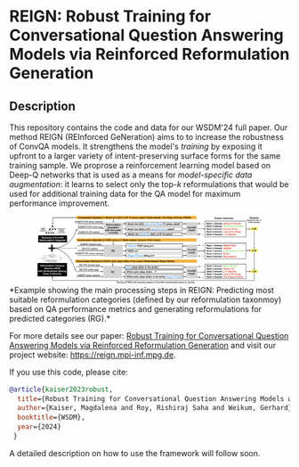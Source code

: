 REIGN: Robust Training for Conversational Question Answering Models via Reinforced Reformulation Generation
============

Description
------------

This repository contains the code and data for our WSDM'24 full paper. Our method REIGN (REInforced GeNeration) aims to
to increase the robustness of ConvQA models. It strengthens the model's *training* by exposing it upfront to a larger variety of intent-preserving surface forms for the same training sample.
We proprose a reinforcement learning model based on Deep-Q networks that is used as a means for *model-specific data augmentation*: it learns to select only the top-*k* reformulations that would be used for additional training data for the QA model for maximum performance improvement.

<center><img src="example.png" alt="Overview of the REIGN framework" width=80%></center>
*Example showing the main processing steps in REIGN: Predicting most suitable reformulation categories (defined by our reformulation taxonmoy) based on QA performance metrics and generating reformulations for predicted categories (RG).*

For more details see our paper: [Robust Training for Conversational Question Answering Models via Reinforced Reformulation Generation](https://arxiv.org/pdf/2310.13505.pdf) and visit our project website: https://reign.mpi-inf.mpg.de.

If you use this code, please cite:
```bibtex
@article{kaiser2023robust,
  title={Robust Training for Conversational Question Answering Models with Reinforced Reformulation Generation},
  author={Kaiser, Magdalena and Roy, Rishiraj Saha and Weikum, Gerhard},
  booktitle={WSDM},
  year={2024}
 }
```

A detailed description on how to use the framework will follow soon. 
<!-- 
Setup 
------

All code was tested on Linux with Python 3.8. 



To install the required libraries, it is recommended to create a virtual environment:
```
   python3 -m venv REIGN_ENV 
   source REIGN_ENV/bin/activate
   pip install --upgrade pip
   pip install -r requirements.txt
```

Data
------
To initialize the repo (download data, benchmark, models and our main results), run:
   bash initialize.sh

In our work, we conduct experiments on two ConvQA datasets, namely [ConvQuestions](https://convex.mpi-inf.mpg.de/) and [ConvMix](https://convinse.mpi-inf.mpg.de/) and showcase the effectiveness of the REIGN framework for two ConvQA models, namely [CONQUER](https://conquer.mpi-inf.mpg.de/) and [EXPLAIGNN](https://explaignn.mpi-inf.mpg.de/).

Reformulation Generation (RG)
------

Our RG model is based on BART and is trained with distant supervision data; for training the model as well as producing reformulations for each of our 15 reformulation categories for each question in the respective dataset, run:

```
bash rg/BART/configs/BENCHMARK_refs.sh
```
where BENCHMARK is ``convmix`` or ``convquestions_seed``

Reformulation Category Selection (RCS)
------

The RCS model learns to select which reformulations to add for a respective QA model and for each question in the BENCHMARK; first, it collects rewards for how well the initial QA model can answer the respective reformulations, then these rewards are used in the RL training of the RCS model, and finally, the trained RCS model is used to decide which categories to use to augment the QA training data; these steps are performed by running the respective scripts:

```
bash rcs/configs/rc_QAMODEL_BENCHMARK.sh
```

where QAMODEL is either ``conquer`` or ``explaignn`` and BENCHMARK is ``convmix`` or ``convquestions_seed``



Question Answering with augmented training data
------

In this repo, we provide some modified versions (for making evaluating/training with reformulations easier) of the original CONQUER and EXPLAIGNN code. Additionally, when using EXPLAIGNN please follow the steps provided [here](https://github.com/PhilippChr/EXPLAIGNN) to load data for EXPLAIGNN as well as to create a separate virtual environment for it.



**CONQUER**

For training and evaluating CONQUER with reformulations, run:

```
bash qa/CONQUER/configs/BENCHMARK/reign_conquer.sh
```

For comparison with CONQUER without reformulations, run:

```
bash qa/CONQUER/configs/BENCHMARK/conquer.sh
```

where BENCHMARK is either ``convmix`` or ``convquestions/seed``



**EXPLAIGNN**

For training EXPLAIGNN with reformulations, go into qa/EXPLAIGNN and run (using the EXPLAIGNN virtual env):

```
bash scripts/pipeline.sh --train configs/reign_explaignn.yml "kb"
```

For comparison with EXPLAIGNN without reformulations, run:

```
bash scripts/pipeline.sh --train configs/explaignn.yml "kb"
```

For evaluating on the GPT reformulations run: 

```
bash scripts/pipeline.sh --run_gpt_eval_all configs/reign_explaignn_gpt_eval.yml "kb"
```









 -->
